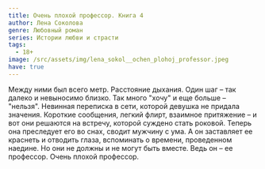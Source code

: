 ```yaml
---
title: Очень плохой профессор. Книга 4
author: Лена Соколова
genre: Любовный роман
series: Истории любви и страсти
tags:
  - 18+
image: /src/assets/img/lena_sokol__ochen_plohoj_professor.jpeg
have: true
---
```

Между ними был всего метр. Расстояние дыхания. Один шаг – так далеко и невыносимо близко. Так много "хочу" и еще больше – "нельзя". Невинная переписка в сети, которой девушка не придала значения. Короткие сообщения, легкий флирт, взаимное притяжение – и вот они решаются на встречу, которой суждено стать роковой. Теперь она преследует его во снах, сводит мужчину с ума. А он заставляет ее краснеть и отводить глаза, вспоминать о времени, проведенном наедине. Но они не должны и не могут быть вместе. Ведь он – ее профессор. Очень плохой профессор.
